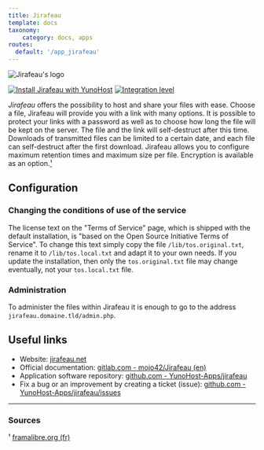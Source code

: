 ```yaml
---
title: Jirafeau
template: docs
taxonomy:
    category: docs, apps
routes:
  default: '/app_jirafeau'
---
```


![Jirafeau's logo](image://Jirafeau_logo.jpg?width=80)

[![Install Jirafeau with YunoHost](https://install-app.yunohost.org/install-with-yunohost.png)](https://install-app.yunohost.org/?app=jirafeau) [![Integration level](https://dash.yunohost.org/integration/jirafeau.svg)](https://dash.yunohost.org/appci/app/jirafeau)

*Jirafeau* offers the possibility to host and share your files with ease. Choose a file, Jirafeau will provide you with a link with many options.
It is possible to protect your links with a password as well as to choose how long the file will be kept on the server. The file and the link will self-destruct after this time.
Downloads of transmitted files can be limited to a certain date, and each file can self-destruct after the first download.
Jirafeau allows you to configure maximum retention times and maximum size per file. Encryption is available as an option.[¹](#sources)

## Configuration

### Changing the conditions of use of the service

The license text on the "Terms of Service" page, which is shipped with the default installation, is "based on the Open Source Initiative Terms of Service".
To change this text simply copy the file `/lib/tos.original.txt`, rename it to `/lib/tos.local.txt` and adapt it to your own needs.
If you update the installation, then only the `tos.original.txt` file may change eventually, not your `tos.local.txt` file.

### Administration

To administer the files within Jirafeau it is enough to go to the address `jirafeau.domaine.tld/admin.php`.

## Useful links

+ Website: [jirafeau.net](https://jirafeau.net/)
+ Official documentation: [gitlab.com - mojo42/Jirafeau (en)](https://gitlab.com/mojo42/Jirafeau)
+ Application software repository: [github.com - YunoHost-Apps/jirafeau](https://github.com/YunoHost-Apps/jirafeau_ynh)
+ Fix a bug or an improvement by creating a ticket (issue): [github.com - YunoHost-Apps/jirafeau/issues](https://github.com/YunoHost-Apps/jirafeau_ynh/issues)

------

### Sources

¹ [framalibre.org (fr)](https://framalibre.org/content/jirafeau)

